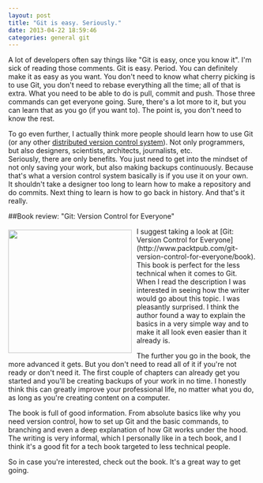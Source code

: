 ```yaml
---
layout: post
title: "Git is easy. Seriously."
date: 2013-04-22 18:59:46
categories: general git
---
```

A lot of developers often say things like "Git is easy, once you know it". I'm sick of reading those comments. Git is easy. Period. You can definitely make it as easy as you want. You don't need to know what cherry picking is to use Git, you don't need to rebase everything all the time; all of that is extra. What you need to be able to do is pull, commit and push. Those three commands can get everyone going. Sure, there's a lot more to it, but you can learn that as you go (if you want to). The point is, you don't need to know the rest.

To go even further, I actually think more people should learn how to use Git (or any other [distributed version control system](http://blogs.atlassian.com/2012/02/version-control-centralized-dvcs/)). Not only programmers, but also designers, scientists, architects, journalists, etc.  
Seriously, there are only benefits. You just need to get into the mindset of not only saving your work, but also making backups continuously. Because that's what a version control system basically is if you use it on your own.  
It shouldn't take a designer too long to learn how to make a repository and do commits. Next thing to learn is how to go back in history. And that's it really.

##Book review: "Git: Version Control for Everyone"

<img src="http://www.packtpub.com/sites/default/files/7522OS_0.jpg" style="float: left; width: 250px; margin-top: 5px; margin-right: 10px;" />
I suggest taking a look at [Git: Version Control for Everyone](http://www.packtpub.com/git-version-control-for-everyone/book). This book is perfect for the less technical when it comes to Git. When I read the description I was interested in seeing how the writer would go about this topic. I was pleasantly surprised. I think the author found a way to explain the basics in a very simple way and to make it all look even easier than it already is.

The further you go in the book, the more advanced it gets. But you don't need to read all of it if you're not ready or don't need it. The first couple of chapters can already get you started and you'll be creating backups of your work in no time. I honestly think this can greatly improve your professional life, no matter what you do, as long as you're creating content on a computer.

The book is full of good information. From absolute basics like why you need version control, how to set up Git and the basic commands, to branching and even a deep explanation of how Git works under the hood.  
The writing is very informal, which I personally like in a tech book, and I think it's a good fit for a tech book targeted to less technical people.

So in case you're interested, check out the book. It's a great way to get going.
